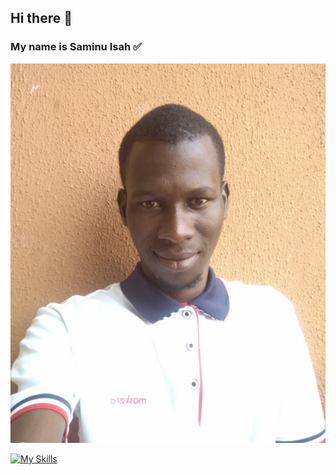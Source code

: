 ## Hi there 👋
### My name is Saminu Isah ✅
<img src = "MyPicture.png" />


[![My Skills](https://skillicons.dev/icons?i=c,cpp,java,html,css,js,php,mysql,py,ruby,rails,aws,react&perline=3)](https://skillicons.dev)
<!--
**Saminu3110c/Saminu3110c** is a ✨ _special_ ✨ repository because its `README.md` (this file) appears on your GitHub profile.

Here are some ideas to get you started:

- 🔭 I’m currently working on ...
- 🌱 I’m currently learning ...
- 👯 I’m looking to collaborate on ...
- 🤔 I’m looking for help with ...
- 💬 Ask me about ...
- 📫 How to reach me: ...
- 😄 Pronouns: ...
- ⚡ Fun fact: ...

 - Follow the links for emoji and some icons
  https://emojipedia.org/

  https://github.com/tandpfun/skill-icons#readme
-->
